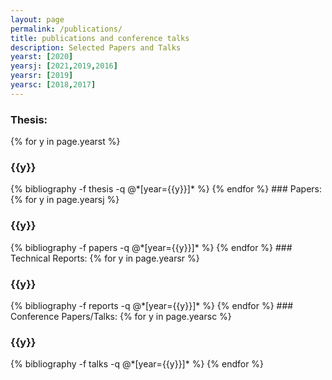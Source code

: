 ```yaml
---
layout: page
permalink: /publications/
title: publications and conference talks
description: Selected Papers and Talks
yearst: [2020]
yearsj: [2021,2019,2016]
yearsr: [2019]
yearsc: [2018,2017]
---
```

### Thesis:
{% for y in page.yearst %}
  <h3 class="year">{{y}}</h3>
  {% bibliography -f thesis -q @*[year={{y}}]* %}
{% endfor %}
### Papers:
{% for y in page.yearsj %}
  <h3 class="year">{{y}}</h3>
  {% bibliography -f papers -q @*[year={{y}}]* %}
{% endfor %}
### Technical Reports:
{% for y in page.yearsr %}
  <h3 class="year">{{y}}</h3>
  {% bibliography -f reports -q @*[year={{y}}]* %}
{% endfor %}
### Conference Papers/Talks:
{% for y in page.yearsc %}
  <h3 class="year">{{y}}</h3>
  {% bibliography -f talks -q @*[year={{y}}]* %}
{% endfor %}
